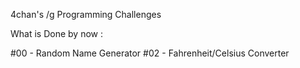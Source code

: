 4chan's /g Programming Challenges

What is Done by now :

#00 - Random Name Generator
#02 - Fahrenheit/Celsius Converter